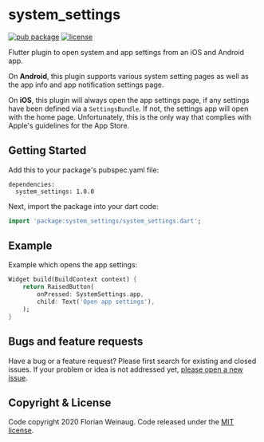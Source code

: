 # system_settings

[![pub package](https://img.shields.io/pub/v/system_settings.svg)](https://pub.dev/packages/system_settings)
[![license](https://img.shields.io/badge/license-MIT-green)](https://github.com/fweinaug/system_settings/blob/master/LICENSE)

Flutter plugin to open system and app settings from an iOS and Android app.

On **Android**, this plugin supports various system setting pages as well as the app info and app notification settings page.

On **iOS**, this plugin will always open the app settings page, if any settings have been defined via a `SettingsBundle`.
If not, the settings app will open with the home page. Unfortunately, this is the only way that complies with Apple's guidelines for the App Store.

## Getting Started

Add this to your package's pubspec.yaml file:

```
dependencies:
  system_settings: 1.0.0
```

Next, import the package into your dart code:

```dart
import 'package:system_settings/system_settings.dart';
```

## Example

Example which opens the app settings:

```dart
Widget build(BuildContext context) {
    return RaisedButton(
        onPressed: SystemSettings.app,
        child: Text('Open app settings'),
    );
}
```

## Bugs and feature requests

Have a bug or a feature request? Please first search for existing and closed issues.
If your problem or idea is not addressed yet, [please open a new issue](https://github.com/fweinaug/system_settings/issues/new).

## Copyright & License

Code copyright 2020 Florian Weinaug.
Code released under the [MIT license](https://github.com/fweinaug/system_settings/blob/master/LICENSE).
